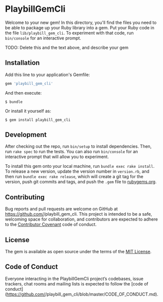 # PlaybillGemCli

Welcome to your new gem! In this directory, you'll find the files you need to be able to package up your Ruby library into a gem. Put your Ruby code in the file `lib/playbill_gem_cli`. To experiment with that code, run `bin/console` for an interactive prompt.

TODO: Delete this and the text above, and describe your gem

## Installation

Add this line to your application's Gemfile:

```ruby
gem 'playbill_gem_cli'
```

And then execute:

    $ bundle

Or install it yourself as:

    $ gem install playbill_gem_cli
    

## Development

After checking out the repo, run `bin/setup` to install dependencies. Then, run `rake spec` to run the tests. You can also run `bin/console` for an interactive prompt that will allow you to experiment.

To install this gem onto your local machine, run `bundle exec rake install`. To release a new version, update the version number in `version.rb`, and then run `bundle exec rake release`, which will create a git tag for the version, push git commits and tags, and push the `.gem` file to [rubygems.org](https://rubygems.org).

## Contributing

Bug reports and pull requests are welcome on GitHub at https://github.com/<github username>/playbill_gem_cli. This project is intended to be a safe, welcoming space for collaboration, and contributors are expected to adhere to the [Contributor Covenant](http://contributor-covenant.org) code of conduct.

## License

The gem is available as open source under the terms of the [MIT License](https://opensource.org/licenses/MIT).

## Code of Conduct

Everyone interacting in the PlaybillGemCli project’s codebases, issue trackers, chat rooms and mailing lists is expected to follow the [code of conduct](https://github.com/<github username>/playbill_gem_cli/blob/master/CODE_OF_CONDUCT.md).

